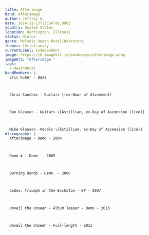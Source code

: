 ```yaml
---
title: Afterimage
band: Afterimage
author: Jeffrey A.
date: 2024-11-17T12:54:00.000Z
country: United States
location: Barrington, Illinois
status: Hiatus
genre: Melodic Death Metal/Deathcore
themes: Christianity
currentLabel: Independent
image: https://ik.imagekit.io/boxhuwbys/afterimage.webp
imageAlt: "Afterimage "
tags:
  - deathMetal
bandMembers: |-
  Eric Huber - Bass 



  Chris Sanchez - Guitars \[ex-Hour of Atonement]	



  Dan Gleason -	Guitars \[Âstillian, ex-Day of Ascension (live)] 



  Mike Gleason -Vocals \[Âstillian, ex-Day of Ascension (live)]
discography: |-
  Afterimage - Demo - 2004 

   	 

  Demo 4 - Demo  - 2005 



  Burning Hands - Demo  - 2006 



  Codex: Triumph in the Eschaton - EP - 2007 

   

  Unveil the Unseen - Album Teaser - Demo - 2013 



  Unveil the Unseen - Full-length - 2013
---
```


